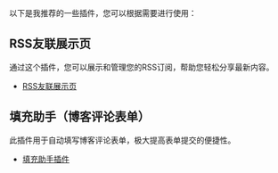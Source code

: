 以下是我推荐的一些插件，您可以根据需要进行使用：

## RSS友联展示页

通过这个插件，您可以展示和管理您的RSS订阅，帮助您轻松分享最新内容。

- [RSS友联展示页](https://lhasa.icu/GrabLatestRSS.html)

## 填充助手（博客评论表单）

此插件用于自动填写博客评论表单，极大提高表单提交的便捷性。

- [填充助手插件](https://lhasa.icu/FormAutomationPlugin.html)